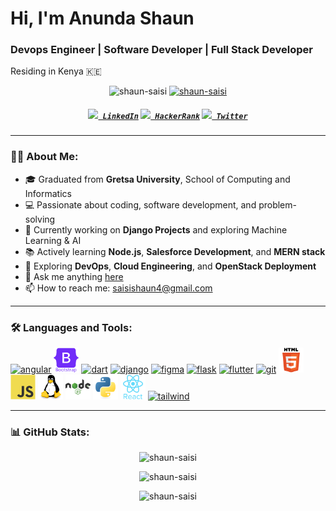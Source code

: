 <p align="center">
  <h1>Hi, I'm Anunda Shaun</h1>
  <h3>Devops Engineer | Software Developer | Full Stack Developer</h3>
  <p> Residing in Kenya 🇰🇪</p>
</p>

<p align="center">
  <img src="https://komarev.com/ghpvc/?username=shaun-saisi&label=Profile%20views&color=0e75b6&style=flat" alt="shaun-saisi" />
  <a href="https://github.com/ryo-ma/github-profile-trophy"><img src="https://github-profile-trophy.vercel.app/?username=shaun-saisi&theme=onedark&margin-w=15" alt="shaun-saisi" /></a>
</p>

<h5 align="center">
  <code><a href="https://www.linkedin.com/in/anunda-shaun" title="LinkedIn"><img width="22" src="https://cdn-icons-png.flaticon.com/512/174/174857.png"> LinkedIn</a></code>
  <code><a href="https://www.hackerrank.com/profile/saisishaun4" title="HackerRank Profile"><img width="22" src="https://cdn.worldvectorlogo.com/logos/hackerrank.svg"> HackerRank</a></code>
  <code><a href="https://twitter.com/@shaunanunda" title="Twitter Profile"><img width="22" src="https://cdn-icons-png.flaticon.com/512/733/733579.png"> Twitter</a></code>
</h5>

---

### 👨‍💻 About Me:
- 🎓 Graduated from **Gretsa University**, School of Computing and Informatics
- 💻 Passionate about coding, software development, and problem-solving
- 🔭 Currently working on **Django Projects** and exploring Machine Learning & AI
- 📚 Actively learning **Node.js**, **Salesforce Development**, and **MERN stack**
- 🌱 Exploring **DevOps**, **Cloud Engineering**, and **OpenStack Deployment**
- 💬 Ask me anything [here](https://github.com/shaun-saisi/issues)
- 📫 How to reach me: [saisishaun4@gmail.com](mailto:saisishaun4@gmail.com)

---

### 🛠️ Languages and Tools:
<p align="left">
  <a href="https://angular.io" target="_blank"><img src="https://angular.io/assets/images/logos/angular/angular.svg" alt="angular" width="40" height="40"/></a>
  <a href="https://getbootstrap.com" target="_blank"><img src="https://raw.githubusercontent.com/devicons/devicon/master/icons/bootstrap/bootstrap-plain-wordmark.svg" alt="bootstrap" width="40" height="40"/></a>
  <a href="https://dart.dev" target="_blank"><img src="https://www.vectorlogo.zone/logos/dartlang/dartlang-icon.svg" alt="dart" width="40" height="40"/></a>
  <a href="https://www.djangoproject.com/" target="_blank"><img src="https://cdn.worldvectorlogo.com/logos/django.svg" alt="django" width="40" height="40"/></a>
  <a href="https://www.figma.com/" target="_blank"><img src="https://www.vectorlogo.zone/logos/figma/figma-icon.svg" alt="figma" width="40" height="40"/></a>
  <a href="https://flask.palletsprojects.com/" target="_blank"><img src="https://www.vectorlogo.zone/logos/pocoo_flask/pocoo_flask-icon.svg" alt="flask" width="40" height="40"/></a>
  <a href="https://flutter.dev" target="_blank"><img src="https://www.vectorlogo.zone/logos/flutterio/flutterio-icon.svg" alt="flutter" width="40" height="40"/></a>
  <a href="https://git-scm.com/" target="_blank"><img src="https://www.vectorlogo.zone/logos/git-scm/git-scm-icon.svg" alt="git" width="40" height="40"/></a>
  <a href="https://developer.mozilla.org/en-US/docs/Web/HTML" target="_blank"><img src="https://raw.githubusercontent.com/devicons/devicon/master/icons/html5/html5-original-wordmark.svg" alt="html5" width="40" height="40"/></a>
  <a href="https://developer.mozilla.org/en-US/docs/Web/JavaScript" target="_blank"><img src="https://raw.githubusercontent.com/devicons/devicon/master/icons/javascript/javascript-original.svg" alt="javascript" width="40" height="40"/></a>
  <a href="https://www.linux.org/" target="_blank"><img src="https://raw.githubusercontent.com/devicons/devicon/master/icons/linux/linux-original.svg" alt="linux" width="40" height="40"/></a>
  <a href="https://nodejs.org" target="_blank"><img src="https://raw.githubusercontent.com/devicons/devicon/master/icons/nodejs/nodejs-original-wordmark.svg" alt="nodejs" width="40" height="40"/></a>
  <a href="https://www.python.org" target="_blank"><img src="https://raw.githubusercontent.com/devicons/devicon/master/icons/python/python-original.svg" alt="python" width="40" height="40"/></a>
  <a href="https://reactjs.org/" target="_blank"><img src="https://raw.githubusercontent.com/devicons/devicon/master/icons/react/react-original-wordmark.svg" alt="react" width="40" height="40"/></a>
  <a href="https://tailwindcss.com/" target="_blank"><img src="https://www.vectorlogo.zone/logos/tailwindcss/tailwindcss-icon.svg" alt="tailwind" width="40" height="40"/></a>
</p>

---

### 📊 GitHub Stats:
<p align="center">
  <img src="https://github-readme-stats.vercel.app/api/top-langs?username=shaun-saisi&show_icons=true&locale=en&layout=compact" alt="shaun-saisi"/>
</p>
<p align="center">
  <img src="https://github-readme-stats.vercel.app/api?username=shaun-saisi&show_icons=true&locale=en" alt="shaun-saisi"/>
</p>
<p align="center">
  <img src="https://github-readme-streak-stats.herokuapp.com/?user=shaun-saisi" alt="shaun-saisi"/>
</p>
